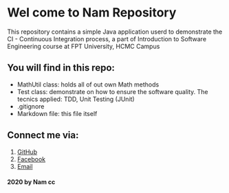 # Wel come to Nam Repository
This repository contains a simple Java application userd to demonstrate 
the CI - Continuous Integration process, a part of Introduction to
Software Engineering course at FPT University, HCMC Campus

## You will find in this repo:
* MathUtil class: holds all of out own Math methods
* Test class: demonstrate on how to ensure the software quality. 
The tecnics applied: TDD, Unit Testing (JUnit)
* .gitignore
* Markdown file: this file itself

## Connect me via:
1. [GitHub](https://github.com/kenam1999)
2. [Facebook](https://facebook.com/kenam1999)
3. [Email]()

#### 2020 by Nam cc
